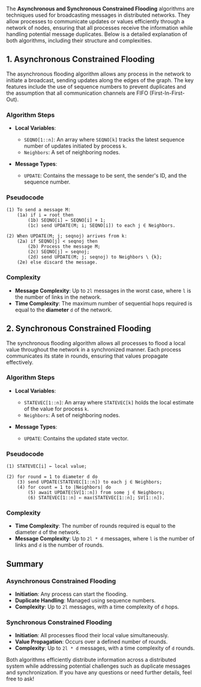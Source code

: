 The **Asynchronous and Synchronous Constrained Flooding** algorithms are techniques used for broadcasting messages in distributed networks. They allow processes to communicate updates or values efficiently through a network of nodes, ensuring that all processes receive the information while handling potential message duplicates. Below is a detailed explanation of both algorithms, including their structure and complexities.

## 1. Asynchronous Constrained Flooding

The asynchronous flooding algorithm allows any process in the network to initiate a broadcast, sending updates along the edges of the graph. The key features include the use of sequence numbers to prevent duplicates and the assumption that all communication channels are FIFO (First-In-First-Out).

### Algorithm Steps
- **Local Variables**:
  - `SEQNO[1::n]`: An array where `SEQNO[k]` tracks the latest sequence number of updates initiated by process `k`.
  - `Neighbors`: A set of neighboring nodes.

- **Message Types**:
  - `UPDATE`: Contains the message to be sent, the sender's ID, and the sequence number.

### Pseudocode
```plaintext
(1) To send a message M:
    (1a) if i = root then
        (1b) SEQNO[i] ← SEQNO[i] + 1;
        (1c) send UPDATE(M; i; SEQNO[i]) to each j ∈ Neighbors.

(2) When UPDATE(M; j; seqnoj) arrives from k:
    (2a) if SEQNO[j] < seqnoj then
        (2b) Process the message M;
        (2c) SEQNO[j] ← seqnoj;
        (2d) send UPDATE(M; j; seqnoj) to Neighbors \ {k};
    (2e) else discard the message.
```

### Complexity
- **Message Complexity**: Up to `2l` messages in the worst case, where `l` is the number of links in the network.
- **Time Complexity**: The maximum number of sequential hops required is equal to the **diameter** `d` of the network.

## 2. Synchronous Constrained Flooding

The synchronous flooding algorithm allows all processes to flood a local value throughout the network in a synchronized manner. Each process communicates its state in rounds, ensuring that values propagate effectively.

### Algorithm Steps
- **Local Variables**:
  - `STATEVEC[1::n]`: An array where `STATEVEC[k]` holds the local estimate of the value for process `k`.
  - `Neighbors`: A set of neighboring nodes.

- **Message Types**:
  - `UPDATE`: Contains the updated state vector.

### Pseudocode
```plaintext
(1) STATEVEC[i] ← local value;

(2) for round = 1 to diameter d do
    (3) send UPDATE(STATEVEC[1::n]) to each j ∈ Neighbors;
    (4) for count = 1 to |Neighbors| do
        (5) await UPDATE(SV[1::n]) from some j ∈ Neighbors;
        (6) STATEVEC[1::n] ← max(STATEVEC[1::n]; SV[1::n]).
```

### Complexity
- **Time Complexity**: The number of rounds required is equal to the diameter `d` of the network.
- **Message Complexity**: Up to `2l * d` messages, where `l` is the number of links and `d` is the number of rounds.

## Summary

### Asynchronous Constrained Flooding
- **Initiation**: Any process can start the flooding.
- **Duplicate Handling**: Managed using sequence numbers.
- **Complexity**: Up to `2l` messages, with a time complexity of `d` hops.

### Synchronous Constrained Flooding
- **Initiation**: All processes flood their local value simultaneously.
- **Value Propagation**: Occurs over a defined number of rounds.
- **Complexity**: Up to `2l * d` messages, with a time complexity of `d` rounds.

Both algorithms efficiently distribute information across a distributed system while addressing potential challenges such as duplicate messages and synchronization. If you have any questions or need further details, feel free to ask!
